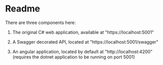 # Readme

There are three components here:

1) The original C# web application, available at "https://localhost:5001"

2) A Swagger decorated API, located at "https://localhost:5001/swagger"

3) An angular application, located by default at "http://localhost:4200" (requires the dotnet application to be running on port 5001)
